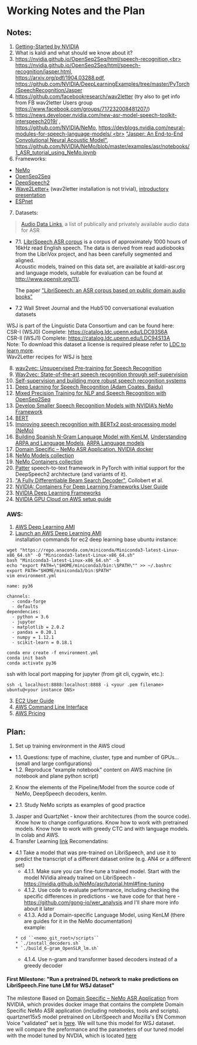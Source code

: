 # Working Notes and the Plan

## Notes:
1. [Getting-Started by NVIDIA](https://nvidia.github.io/OpenSeq2Seq/html/speech-recognition#getting-started)
2. What is kaldi and what should we know about it?
3. https://nvidia.github.io/OpenSeq2Seq/html/speech-recognition,<br> 
https://nvidia.github.io/OpenSeq2Seq/html/speech-recognition/jasper.html, <br>
https://arxiv.org/pdf/1904.03288.pdf, <br>
https://github.com/NVIDIA/DeepLearningExamples/tree/master/PyTorch/SpeechRecognition/Jasper
4. https://github.com/facebookresearch/wav2letter (try also to get info from FB wav2letter Users group https://www.facebook.com/groups/717232008481207/)
5. https://news.developer.nvidia.com/new-asr-model-speech-toolkit-interspeech2019/ ,<br>https://github.com/NVIDIA/NeMo, https://devblogs.nvidia.com/neural-modules-for-speech-language-models/,<br> 
["Jasper: An End-to-End Convolutional Neural Acoustic Model"](https://arxiv.org/pdf/1904.03288.pdf),<br> https://github.com/NVIDIA/NeMo/blob/master/examples/asr/notebooks/1_ASR_tutorial_using_NeMo.ipynb
6. Frameworks:
* [NeMo](https://github.com/NVIDIA/NeMo)
* [OpenSeq2Seq](https://nvidia.github.io/OpenSeq2Seq/html/speech-recognition)
* [DeepSpeech2](https://github.com/PaddlePaddle/DeepSpeech)
* [Wave2Letter+](https://github.com/facebookresearch/wav2letter) (wav2letter installation is not trivial), [introductory presentation](https://www.infoq.com/presentations/wav2letter-facebook/)
* [ESPnet](https://github.com/espnet/espnet)
7. Datasets: <br>
> [Audio Data Links](https://github.com/robmsmt/ASR_Audio_Data_Links), a list of publically and privately available audio data for ASR
* 7.1. [LibriSpeech ASR corpus](http://www.openslr.org/12) is a corpus of approximately 1000 hours of 16kHz read English speech. 
The data is derived from read audiobooks from the LibriVox project, and has been carefully segmented and aligned.<br>
Acoustic models, trained on this data set, are available at kaldi-asr.org and language models, suitable for evaluation can be found at http://www.openslr.org/11/.

    The paper ["LibriSpeech: an ASR corpus based on public domain audio books"](http://www.danielpovey.com/files/2015_icassp_librispeech.pdf)

* 7.2 Wall Street Journal and the Hub5’00 conversational evaluation datasets

WSJ is part of the Linguistic Data Consortium and can be found here:<br>
CSR-I (WSJ0) Complete: https://catalog.ldc.upenn.edu/LDC93S6A<br>
CSR-II (WSJ1) Complete: https://catalog.ldc.upenn.edu/LDC94S13A<br>
Note: To download this dataset a license is required please refer to [LDC to learn more](https://www.ldc.upenn.edu/language-resources/data/obtaining).<br>
Wav2Letter recipes for WSJ is [here](https://github.com/facebookresearch/wav2letter/tree/master/recipes/data/wsj) 



8. [wav2vec: Unsupervised Pre-training for Speech Recognition](https://research.fb.com/publications/wav2vec-unsupervised-pre-training-for-speech-recognition/)
9. [Wav2vec: State-of-the-art speech recognition through self-supervision](https://ai.facebook.com/blog/wav2vec-state-of-the-art-speech-recognition-through-self-supervision/)
10. [Self-supervision and building more robust speech recognition systems](https://ai.facebook.com/blog/self-supervision-and-building-more-robust-speech-recognition-systems/)
11. [Deep Learning for Speech Recognition (Adam Coates, Baidu)](https://www.youtube.com/watch?v=g-sndkf7mCs&t=937s)
12. [Mixed Precision Training for NLP and Speech Recognition with OpenSeq2Seq](https://devblogs.nvidia.com/mixed-precision-nlp-speech-openseq2seq/?fbclid=IwAR3liPZgoBM5lboHFiA4uNxE6YWOCblFal-odajiBN5SdMOAz7eIhWFHHLM)
13. [Develop Smaller Speech Recognition Models with NVIDIA’s NeMo Framework](https://devblogs.nvidia.com/develop-smaller-speech-recognition-models-with-nvidias-nemo-framework/)
14. [BERT](https://github.com/google-research/bert)
15. [Improving speech recognition with BERTx2 post-processing model (NeMo)](https://nvidia.github.io/NeMo/nlp/asr-improvement.html)
16. [Building Spanish N-Gram Language Model with KenLM](https://yidatao.github.io/2017-05-31/kenlm-ngram/), [Understanding ARPA and Language Models](https://medium.com/@canadaduane/understanding-arpa-and-language-models-115d6cbc3893), [ARPA Language models](https://cmusphinx.github.io/wiki/arpaformat/)
17. [Domain Specific – NeMo ASR Application. NVIDIA docker](https://ngc.nvidia.com/catalog/containers/nvidia:nemo_asr_app_img)
18. [NeMo Models collection](https://ngc.nvidia.com/catalog/models?orderBy=modifiedDESC&query=nemo&quickFilter=models&filters=)
19. [NeMo Containers collection](https://ngc.nvidia.com/catalog/containers?orderBy=modifiedDESC&pageNumber=0&query=nemo&quickFilter=containers&filters=)
20. [Patter](https://github.com/ryanleary/patter) speech-to-text framework in PyTorch with initial support for the DeepSpeech2 architecture (and variants of it).
21. ["A Fully Differentiable Beam Search Decoder"](https://arxiv.org/abs/1902.06022), Collobert et al. 
22. [NVIDIA: Containers For Deep Learning Frameworks User Guide](https://docs.nvidia.com/deeplearning/frameworks/user-guide/index.html)
23. [NVIDIA Deep Learning Frameworks](https://docs.nvidia.com/deeplearning/frameworks/index.html)
24. [NVIDIA GPU Cloud on AWS setup guide](https://docs.nvidia.com/ngc/ngc-aws-setup-guide/index.html)


### AWS:
1. [AWS Deep Learning AMI](https://docs.aws.amazon.com/dlami/latest/devguide/what-is-dlami.html)
2. [Launch an AWS Deep Learning AMI](https://aws.amazon.com/getting-started/tutorials/get-started-dlami/)<br>
installation commands for ec2 deep learning base ubuntu instance:
```
wget "https://repo.anaconda.com/miniconda/Miniconda3-latest-Linux-x86_64.sh" -O "Miniconda3-latest-Linux-x86_64.sh"
bash "Miniconda3-latest-Linux-x86_64.sh" -b
echo "export PATH=\"$HOME/miniconda3/bin:\$PATH\"" >> ~/.bashrc
export PATH="$HOME/miniconda3/bin:$PATH"
vim environment.yml

name: py36

channels:
  - conda-forge
  - defaults
dependencies:
  - python = 3.6
  - jupyter
  - matplotlib = 2.0.2
  - pandas = 0.20.1
  - numpy = 1.12.1
  - scikit-learn = 0.18.1
  
conda env create -f environment.yml
conda init bash
conda activate py36
```
ssh with local port mapping for jupyter (from git cli, cygwin, etc.):
```
ssh -L localhost:8888:localhost:8888 -i <your .pem filename> ubuntu@<your instance DNS>
```

3. [EC2 User Guide](https://docs.aws.amazon.com/AWSEC2/latest/UserGuide/concepts.html)
4. [AWS Command Line Interface](https://docs.aws.amazon.com/cli/latest/userguide/cli-chap-welcome.html)
5. [AWS Pricing](https://aws.amazon.com/ec2/pricing/)

## Plan:
1. Set up training environment in the AWS cloud 
  * 1.1. Questions: type of machine, cluster, type and number of GPUs... (small and large configurations)
  * 1.2. Reproduce "example notebook" content on AWS machine (in notebook and plane python script)
2. Know the elements of the Pipeline/Model from the source code of NeMo, DeepSpeech decoders, kenlm.
  * 2.1. Study NeMo scripts as examples of good practice 
3. Jasper and QuartzNet - know their architectures (from the source code). Know how to change configurations. Know how to work with pretrained models. Know how to work with greedy CTC and with language models. In colab and AWS.  
4. Transfer Learning [link](https://devblogs.nvidia.com/how-to-build-domain-specific-automatic-speech-recognition-models-on-gpus/)
Recomendatins:
  * 4.1 Take a model that was pre-trained on LibriSpeech, and use it to predict the transcript of a different dataset online (e.g. AN4 or a different set)
      * 4.1.1. Make sure you can fine-tune a trained model. Start with the model NVidia already trained on LibriSpeech - https://nvidia.github.io/NeMo/asr/tutorial.html#fine-tuning 
      * 4.1.2. Use code to evaluate performance, including checking the specific differences in predictions - we have code for that here -  https://github.com/gong-io/wer_analysis and I'll share more info about it later
      * 4.1.3. Add a Domain-specific Language Model, using KenLM (there are guides for it in the NeMo documentation)<br>
      example:
      ```
      * cd ``<nemo_git_root>/scripts``
      * `./install_decoders.sh`
      * `./build_6-gram_OpenSLR_lm.sh`
      ```
      * 4.1.4. Use n-gram and transformer based decoders instead of a greedy decoder

#### First Milestone: "Run a pretrained DL network to make predictions on LibriSpeech.Fine tune LM for WSJ dataset"

The milestone Based on [Domain Specific – NeMo ASR Application](https://ngc.nvidia.com/catalog/containers/nvidia:nemo_asr_app_img) from NVIDIA, which provides docker image that contains the complete Domain Specific NeMo ASR application (including notebooks, tools and scripts). <br>
quartznet15x5 model pretrained on LibriSpeech and Mozilla's EN Common Voice "validated" set is [here](https://ngc.nvidia.com/catalog/models/nvidia:quartznet15x5). We will tune this model for WSJ dataset.<br>
we will compare the preformance and the parameters of our tuned model with the model tuned by NVDIA, which is located [here](https://ngc.nvidia.com/catalog/models/nvidia:wsj_quartznet_15x5)
